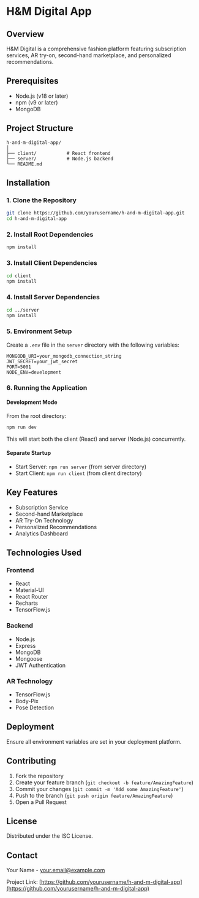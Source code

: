 # H&M Digital App

## Overview
H&M Digital is a comprehensive fashion platform featuring subscription services, AR try-on, second-hand marketplace, and personalized recommendations.

## Prerequisites
- Node.js (v18 or later)
- npm (v9 or later)
- MongoDB

## Project Structure
```
h-and-m-digital-app/
│
├── client/           # React frontend
├── server/           # Node.js backend
└── README.md
```

## Installation

### 1. Clone the Repository
```bash
git clone https://github.com/yourusername/h-and-m-digital-app.git
cd h-and-m-digital-app
```

### 2. Install Root Dependencies
```bash
npm install
```

### 3. Install Client Dependencies
```bash
cd client
npm install
```

### 4. Install Server Dependencies
```bash
cd ../server
npm install
```

### 5. Environment Setup
Create a `.env` file in the `server` directory with the following variables:
```env
MONGODB_URI=your_mongodb_connection_string
JWT_SECRET=your_jwt_secret
PORT=5001
NODE_ENV=development
```

### 6. Running the Application

#### Development Mode
From the root directory:
```bash
npm run dev
```

This will start both the client (React) and server (Node.js) concurrently.

#### Separate Startup
- Start Server: `npm run server` (from server directory)
- Start Client: `npm run client` (from client directory)

## Key Features
- Subscription Service
- Second-hand Marketplace
- AR Try-On Technology
- Personalized Recommendations
- Analytics Dashboard

## Technologies Used
### Frontend
- React
- Material-UI
- React Router
- Recharts
- TensorFlow.js

### Backend
- Node.js
- Express
- MongoDB
- Mongoose
- JWT Authentication

### AR Technology
- TensorFlow.js
- Body-Pix
- Pose Detection

## Deployment
Ensure all environment variables are set in your deployment platform.

## Contributing
1. Fork the repository
2. Create your feature branch (`git checkout -b feature/AmazingFeature`)
3. Commit your changes (`git commit -m 'Add some AmazingFeature'`)
4. Push to the branch (`git push origin feature/AmazingFeature`)
5. Open a Pull Request

## License
Distributed under the ISC License.

## Contact
Your Name - your.email@example.com

Project Link: [https://github.com/yourusername/h-and-m-digital-app](https://github.com/yourusername/h-and-m-digital-app)
```
